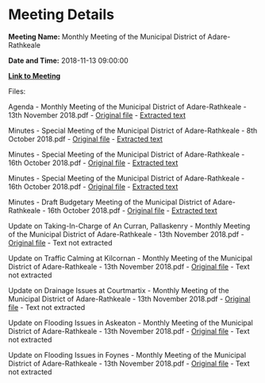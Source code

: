 # Meeting Details

**Meeting Name:** Monthly Meeting of the Municipal District of Adare-Rathkeale

**Date and Time:** 2018-11-13 09:00:00

**[Link to Meeting](https://www.limerick.ie/council/whats-on/monthly-meeting-municipal-district-adare-rathkeale-41)**

Files: 

Agenda - Monthly Meeting of the Municipal District of Adare-Rathkeale - 13th November 2018.pdf - [Original file](https://www.limerick.ie/sites/default/files/media/documents/2018-11/00%20Agenda%2013th%20November%2C%202018.pdf) - [Extracted text](./Agenda%20-%C2%A0Monthly%20Meeting%20of%20the%20Municipal%20District%20of%20Adare-Rathkeale%20-%2013th%20November%202018.md)

Minutes - Special Meeting of the Municipal District of Adare-Rathkeale - 8th October 2018.pdf - [Original file](https://www.limerick.ie/sites/default/files/media/documents/2018-11/01%20%28a%29%20Minutes%208th%20October%2C%202018.pdf) - [Extracted text](./Minutes%20-%C2%A0Special%20Meeting%20of%20the%20Municipal%20District%20of%20Adare-Rathkeale%20-%208th%20October%202018.md)

Minutes - Special Meeting of the Municipal District of Adare-Rathkeale - 16th October 2018.pdf - [Original file](https://www.limerick.ie/sites/default/files/media/documents/2018-11/01%20%28b%29%20Minutes%2016th%20October%2C%202018%20Special%20Meeting.pdf) - [Extracted text](./Minutes%20-%20Special%C2%A0Meeting%20of%20the%20Municipal%20District%20of%20Adare-Rathkeale%20-%2016th%20October%202018.md)

Minutes - Special Meeting of the Municipal District of Adare-Rathkeale - 16th October 2018.pdf - [Original file](https://www.limerick.ie/sites/default/files/media/documents/2018-11/01%20%28c%29%20Minutes%2016th%20October%2C%202018.pdf) - [Extracted text](./Minutes%20-%20Special%C2%A0Meeting%20of%20the%20Municipal%20District%20of%20Adare-Rathkeale%20-%2016th%20October%202018.md)

Minutes - Draft Budgetary Meeting of the Municipal District of Adare-Rathkeale - 16th October 2018.pdf - [Original file](https://www.limerick.ie/sites/default/files/media/documents/2018-11/01%20%28d%29%20Minutes%2016th%20October%2C%202018%20Draft%20Budgetary%20Plan%202019.pdf) - [Extracted text](./Minutes%20-%20Draft%20Budgetary%20Meeting%C2%A0of%20the%20Municipal%20District%20of%20Adare-Rathkeale%20-%2016th%20October%202018.md)

Update on Taking-In-Charge of An Curran, Pallaskenry - Monthly Meeting of the Municipal District of Adare-Rathkeale - 13th November 2018.pdf - [Original file](https://www.limerick.ie/sites/default/files/media/documents/2018-11/04%20Update%20on%20Taking-In-Charge%20of%20An%20Curran%2C%20Pallaskenry.pdf) - Text not extracted

Update on Traffic Calming at Kilcornan - Monthly Meeting of the Municipal District of Adare-Rathkeale - 13th November 2018.pdf - [Original file](https://www.limerick.ie/sites/default/files/media/documents/2018-11/05%20Update%20on%20Traffic%20Calming%20at%20Kilcornan.pdf) - Text not extracted

Update on Drainage Issues at Courtmartix - Monthly Meeting of the Municipal District of Adare-Rathkeale - 13th November 2018.pdf - [Original file](https://www.limerick.ie/sites/default/files/media/documents/2018-11/06%20Update%20on%20Drainage%20Issues%20at%20Courtmartix.pdf) - Text not extracted

Update on Flooding Issues in Askeaton - Monthly Meeting of the Municipal District of Adare-Rathkeale - 13th November 2018.pdf - [Original file](https://www.limerick.ie/sites/default/files/media/documents/2018-11/07%20Update%20on%20Flooding%20Issues%20in%20Askeaton.pdf) - Text not extracted

Update on Flooding Issues in Foynes - Monthly Meeting of the Municipal District of Adare-Rathkeale - 13th November 2018.pdf - [Original file](https://www.limerick.ie/sites/default/files/media/documents/2018-11/08%20Update%20on%20Flooding%20Issues%20in%20Foynes.pdf) - Text not extracted

